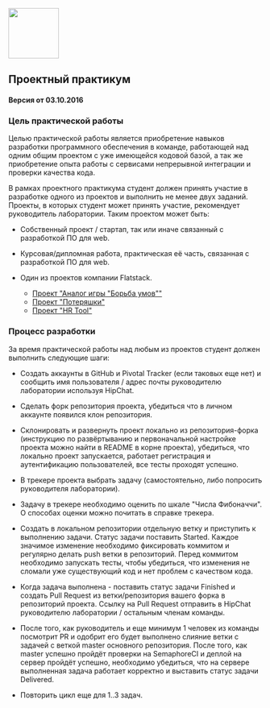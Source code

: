 [<img src="http://www.flatstack.com/logo.svg" width="100"/>](http://www.flatstack.com)
## Проектный практикум
#### Версия от 03.10.2016
### Цель практической работы

Целью практической работы является приобретение навыков разработки программного обеспечения в команде, работающей над одним общим проектом с уже имеющейся кодовой базой, а так же приобретение опыта работы с сервисами непрерывной интеграции и проверки качества кода.

В рамках проектного практикума студент должен принять участие в разработке одного из проектов и выполнить не менее двух заданий. Проекты, в которых студент может принять участие, рекомендует руководитель лаборатории. Таким проектом может быть:

* Собственный проект / стартап, так или иначе связанный с разработкой ПО для web.

* Курсовая/дипломная работа, практическая её часть, связанная с разработкой ПО для web.

* Один из проектов компании Flatstack.
  * [Проект "Аналог игры "Борьба умов""](sandbox_game.md)
  * [Проект "Потеряшки"](sandbox_lostthings.md)
  * [Проект "HR Tool"](sandbox_hr_too.md)

### Процесс разработки

За время практической работы над любым из проектов студент должен выполнить следующие шаги:

* Создать аккаунты в GitHub и Pivotal Tracker (если таковых еще нет) и сообщить имя пользователя / адрес почты руководителю лаборатории используя HipChat.
* Сделать форк репозитория проекта, убедиться что в личном аккаунте появился клон репозитория.
* Склонировать и развернуть проект локально из репозитория-форка (инструкцию по развёртыванию и первоначальной настройке проекта можно найти в README в корне проекта), убедиться, что локально проект запускается, работает регистрация и аутентификацию пользователей, все тесты проходят успешно.

* В трекере проекта выбрать задачу (самостоятельно, либо попросить руководителя лаборатории).

* Задачу в трекере необходимо оценить по шкале "Числа Фибоначчи". О способах оценки можно почитать в справке трекера.

* Создать в локальном репозитории отдельную ветку и приступить к выполнению задачи. Статус задачи поставить Started. Каждое значимое изменение необходимо фиксировать коммитом и регулярно делать push ветки в репозиторий. Перед коммитом необходимо запускать тесты, чтобы убедиться, что изменения не сломали уже существующий код и нет проблем с качеством кода.

* Когда задача выполнена - поставить статус задачи Finished и создать Pull Request из ветки/репозитория вашего форка в репозиторий проекта. Ссылку на Pull Request отправить в HipChat руководителю лаборатории / остальным членам команды.

* После того, как руководитель и еще минимум 1 человек из команды посмотрит PR и одобрит его будет выполнено слияние ветки с задачей с веткой master основного репозитория. После того, как master успешно пройдёт проверки на SemaphoreCI и деплой на сервер пройдёт успешно, необходимо убедиться, что на сервере выполненная задача работает корректно и выставить статус задачи Delivered.

* Повторить цикл еще для 1..3 задач.
